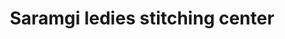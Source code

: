 ---
title: "Saramgi ledies stitching center"
url: /thiruvananthapuram/saramgi-ledies-stitching-center/
shop: tailor
---